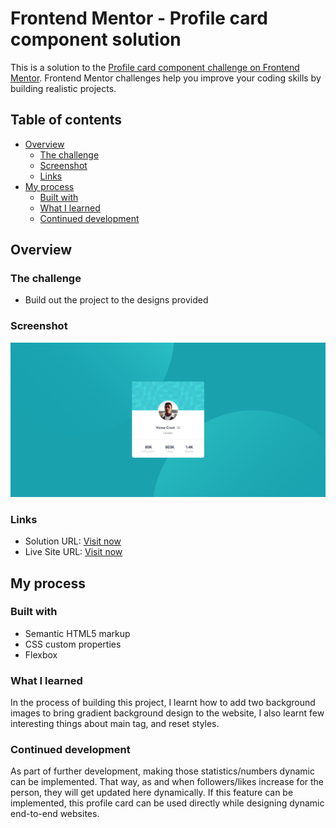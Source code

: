 # Frontend Mentor - Profile card component solution

This is a solution to the [Profile card component challenge on Frontend Mentor](https://www.frontendmentor.io/challenges/profile-card-component-cfArpWshJ). Frontend Mentor challenges help you improve your coding skills by building realistic projects. 

## Table of contents

- [Overview](#overview)
  - [The challenge](#the-challenge)
  - [Screenshot](#screenshot)
  - [Links](#links)
- [My process](#my-process)
  - [Built with](#built-with)
  - [What I learned](#what-i-learned)
  - [Continued development](#continued-development)
  
## Overview

### The challenge

- Build out the project to the designs provided

### Screenshot

![Website output screenshot](images/screenshot.png)

### Links

- Solution URL: [ Visit now](https://github.com/prabhu30/profile-card-component)
- Live Site URL: [ Visit now](https://profile-card-frontend-design.netlify.app/)

## My process

### Built with

- Semantic HTML5 markup
- CSS custom properties
- Flexbox

### What I learned

In the process of building this project, I learnt how to add two background images to bring gradient background design to the website, I also learnt few interesting things about main tag, and reset styles.

### Continued development

As part of further development, making those statistics/numbers dynamic can be implemented. That way, as and when followers/likes increase for the person, they will get updated here dynamically. If this feature can be implemented, this profile card can be used directly while designing dynamic end-to-end websites.
